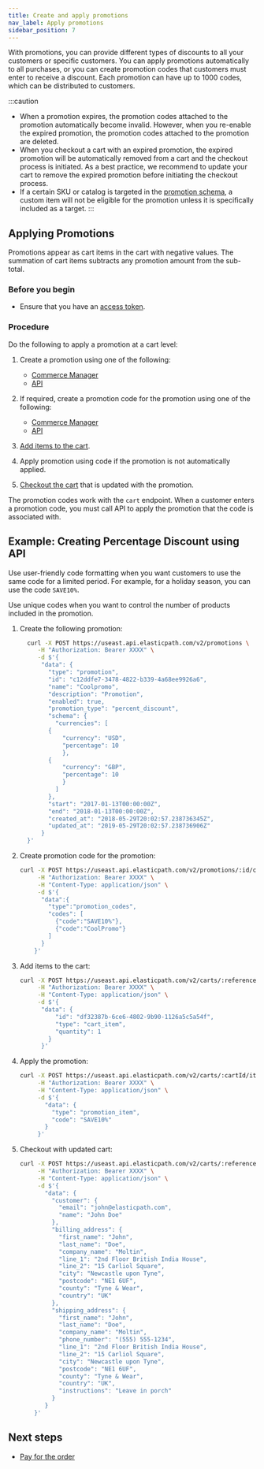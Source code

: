 ```yaml
---
title: Create and apply promotions
nav_label: Apply promotions
sidebar_position: 7
---
```


With promotions, you can provide different types of discounts to all your customers or specific customers. You can apply promotions automatically to all purchases, or you can create promotion codes that customers must enter to receive a discount. Each promotion can have up to 1000 codes, which can be distributed to customers.

:::caution
- When a promotion expires, the promotion codes attached to the promotion automatically become invalid. However, when you re-enable the expired promotion, the promotion codes attached to the promotion are deleted. 
- When you checkout a cart with an expired promotion, the expired promotion will be automatically removed from a cart and the checkout process is initiated. As a best practice, we recommend to update your cart to remove the expired promotion before initiating the checkout process.
- If a certain SKU or catalog is targeted in the [promotion schema](/docs/commerce-cloud/promotions/promotion-management/create-a-cart-fixed-discount-promotion#the-schema-object), a custom item will not be eligible for the promotion unless it is specifically included as a target.
:::

## Applying Promotions

Promotions appear as cart items in the cart with negative values. The summation of cart items subtracts any promotion amount from the sub-total.

### Before you begin

- Ensure that you have an [access token](/docs/commerce-cloud/api-overview/your-first-api-request#get-an-access-token).

### Procedure

Do the following to apply a promotion at a cart level:

1. Create a promotion using one of the following:

    - [Commerce Manager](/docs/commerce-cloud/promotions/promotions-cm/overview)
    - [API](/docs/commerce-cloud/promotions/promotions-overview.md)

1. If required, create a promotion code for the promotion using one of the following:

    - [Commerce Manager](/docs/commerce-cloud/promotions/promotions-cm/overview#adding-single-code)
    - [API](/docs/commerce-cloud/promotions/promotion-codes/create-promotion-codes)

1. [Add items to the cart](/docs/commerce-cloud/carts/cart-items/add-product-to-cart).
1. Apply promotion using code if the promotion is not automatically applied.
1. [Checkout the cart](/docs/commerce-cloud/checkout/checkout) that is updated with the promotion.

The promotion codes work with the `cart` endpoint. When a customer enters a promotion code, you must call API to apply the promotion that the code is associated with.

## Example: Creating Percentage Discount using API

Use user-friendly code formatting when you want customers to use the same code for a limited period. For example, for a holiday season, you can use the code `SAVE10%`.

Use unique codes when you want to control the number of products included in the promotion.

1. Create the following promotion:

    ```sh
      curl -X POST https://useast.api.elasticpath.com/v2/promotions \
         -H "Authorization: Bearer XXXX" \
         -d $'{
          "data": {
            "type": "promotion",
            "id": "c12ddfe7-3478-4822-b339-4a68ee9926a6",
            "name": "Coolpromo",
            "description": "Promotion",
            "enabled": true,
            "promotion_type": "percent_discount",
            "schema": {
              "currencies": [
            {
                "currency": "USD",
                "percentage": 10
                },
            {
                "currency": "GBP",
                "percentage": 10
                }
              ]
            },
            "start": "2017-01-13T00:00:00Z",
            "end": "2018-01-13T00:00:00Z",
            "created_at": "2018-05-29T20:02:57.238736345Z",
            "updated_at": "2019-05-29T20:02:57.238736906Z"
          }
      }'
    ```

1. Create promotion code for the promotion:

    ```sh
    curl -X POST https://useast.api.elasticpath.com/v2/promotions/:id/codes \
         -H "Authorization: Bearer XXXX" \
         -H "Content-Type: application/json" \
         -d $'{
          "data":{
            "type":"promotion_codes",
            "codes": [
              {"code":"SAVE10%"},
              {"code":"CoolPromo"}
            ]
          }
        }'
     ```

1. Add items to the cart:

    ```sh
    curl -X POST https://useast.api.elasticpath.com/v2/carts/:reference/items \
         -H "Authorization: Bearer XXXX" \
         -H "Content-Type: application/json" \
         -d $'{
          "data": {
              "id": "df32387b-6ce6-4802-9b90-1126a5c5a54f",
              "type": "cart_item",
              "quantity": 1
            }
          }'
    ```

1. Apply the promotion:

    ```sh
    curl -X POST https://useast.api.elasticpath.com/v2/carts/:cartId/items \
         -H "Authorization: Bearer XXXX" \
         -H "Content-Type: application/json" \
         -d $'{
           "data": {
             "type": "promotion_item",
             "code": "SAVE10%"
           }
         }'
    ```

1. Checkout with updated cart:

    ```sh
    curl -X POST https://useast.api.elasticpath.com/v2/carts/:reference/checkout \
         -H "Authorization: Bearer XXXX" \
         -H "Content-Type: application/json" \
         -d $'{
           "data": {
             "customer": {
               "email": "john@elasticpath.com",
               "name": "John Doe"
             },
             "billing_address": {
               "first_name": "John",
               "last_name": "Doe",
               "company_name": "Moltin",
               "line_1": "2nd Floor British India House",
               "line_2": "15 Carliol Square",
               "city": "Newcastle upon Tyne",
               "postcode": "NE1 6UF",
               "county": "Tyne & Wear",
               "country": "UK"
             },
             "shipping_address": {
               "first_name": "John",
               "last_name": "Doe",
               "company_name": "Moltin",
               "phone_number": "(555) 555-1234",
               "line_1": "2nd Floor British India House",
               "line_2": "15 Carliol Square",
               "city": "Newcastle upon Tyne",
               "postcode": "NE1 6UF",
               "county": "Tyne & Wear",
               "country": "UK",
               "instructions": "Leave in porch"
             }
           }
        }'
    ```

## Next steps

- [Pay for the order](/docs/commerce-cloud/payments/paying-for-an-order/overview)


